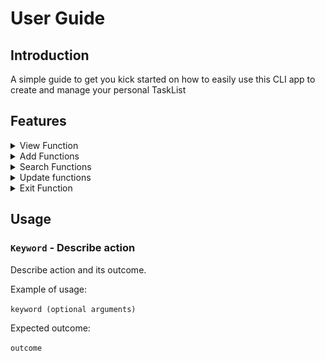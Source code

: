 # User Guide 

## Introduction
A simple guide to get you kick started on how to easily use this CLI app to create and manage your personal TaskList
## Features 

<details>
<summary>
View Function
</summary>

## `list`
<br>

**Command to view tasks**
<br>

* Type in `list`
* List of all tasks currently contained in tasklist will be shown
<br>
<br>

![list](./Images/list.png)
<hr>
</details>
<details>
<summary>
Add Functions
</summary>
<br>

**Here are the commands to add different types of tasks into your tasklist**  
<br>
<details>
<summary>Add Todo</summary>

## `todo`
<br>

* Type `todo` followed by a space and then type in the 'todo' you wish to add into your list
<br>
<br>

![Todo](./Images/todo.png)
</details>

<details>
<summary>Add deadline</summary>

## `deadline`
<br>

* Type `deadline` followed by description of deadline, then followed by  `/by` followed by a space and then type the rest of the description
* Input date via `YYYY-MM-DD` format and time in `HH:MM` format if you wish to add date and time
<br>
<br>

![Deadline](./Images/deadline.png)
</details>
<details>
<summary>Add event</summary>

## `event`
<br>

* Type `event` followed by description of event, then followed by `/at` followed by a space and then type in the rest of the description
<br>
* Input date via `YYYY-MM-DD` format and time in `HH:MM` format if you wish to add date and time
<br>
<br>

![Event](./Images/event.png)
</details>
<hr>
</details>

<details>
<summary>
Search Functions
</summary>
<br>

**Here are the commands to search for tasks via description, time or date**  
<br>
<details>
<summary>
Search Via Description
</summary>

## `find`
<br>

* Type in `find` and then the description that you want to search for in the tasklist
* Return you tasks which contains the description you searched for
<br>
<br> 

![find](./Images/find.png)
</details>
<details>
<summary>
Search Via Time
</summary>

## `time`
<br>

* Type in `time` followed by the time that you wish to search for in `HH:MM` format
* Returns you the tasks which take place at the time you searched for
<br>
<br>

![time](./Images/time.png)
</details>
<details>
<summary>
Search Via Date
</summary>

## `schedule`
<br>

* Type in `schedule` followed by date that you wish to search for in `YYYY-MM-DD` format
* Returns you the tasks which take place on the date you searched for
<br>
<br> 

![schedule](./Images/schedule.png)
</details>
<hr>
</details>

<details>
<summary>
Update functions
</summary>
<br>

**Commands to edit tasklist**
<br>
<br>
<details>
<summary>
Change Task Status
</summary>

## `done`
<br>

* Type in `done` followed by task number which you wish to mark as done
* Status icon of task will be changed
<br>
<br>

![done](./Images/done.png)
</details>
<details>
<summary>
Delete Task
</summary>

## `delete`
<br>

* Type in `delete` followed by task number of task you wish to remove from tasklist
* Task with corresponding number entered will be removed
<br>
<br>

![delete](./Images/delete.png)
</details>
<hr>
</details>

<details>
<summary>
Exit Function
</summary>

## `bye`

* Type in `bye` to exit program
</details>

## Usage

### `Keyword` - Describe action

Describe action and its outcome.

Example of usage: 

`keyword (optional arguments)`

Expected outcome:

`outcome`
